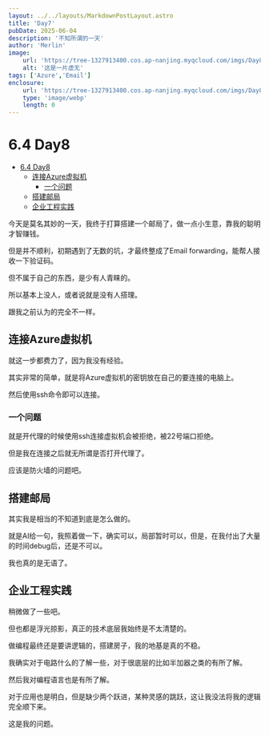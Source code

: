 ```yaml
---
layout: ../../layouts/MarkdownPostLayout.astro
title: 'Day7'
pubDate: 2025-06-04
description: '不知所谓的一天'
author: 'Merlin'
image:
    url: 'https://tree-1327913400.cos.ap-nanjing.myqcloud.com/imgs/Day8.webp'
    alt: '这是一片虚无'
tags: ['Azure','Email']
enclosure:
    url: 'https://tree-1327913400.cos.ap-nanjing.myqcloud.com/imgs/Day8.webp'
    type: 'image/webp'
    length: 0
---
```

# 6.4 Day8

<!-- vim-markdown-toc GFM -->

- [6.4 Day8](#64-day8)
  - [连接Azure虚拟机](#连接azure虚拟机)
    - [一个问题](#一个问题)
  - [搭建邮局](#搭建邮局)
  - [企业工程实践](#企业工程实践)

<!-- vim-markdown-toc -->
今天是莫名其妙的一天，我终于打算搭建一个邮局了，做一点小生意，靠我的聪明才智赚钱。

但是并不顺利，初期遇到了无数的坑，才最终整成了Email forwarding，能帮人接收一下验证码。

但不属于自己的东西，是少有人青睐的。

所以基本上没人，或者说就是没有人搭理。

跟我之前认为的完全不一样。

## 连接Azure虚拟机

就这一步都费力了，因为我没有经验。

其实非常的简单，就是将Azure虚拟机的密钥放在自己的要连接的电脑上。

然后使用ssh命令即可以连接。

### 一个问题

就是开代理的时候使用ssh连接虚拟机会被拒绝，被22号端口拒绝。

但是我在连接之后就无所谓是否打开代理了。

应该是防火墙的问题吧。

## 搭建邮局

其实我是相当的不知道到底是怎么做的。

就是AI给一句，我照着做一下，确实可以，局部暂时可以，但是，在我付出了大量的时间debug后，还是不可以。

我也真的是无语了。

## 企业工程实践

稍微做了一些吧。

但也都是浮光掠影，真正的技术底层我始终是不太清楚的。

做编程最终还是要讲逻辑的，搭建房子，我的地基是真的不稳。

我确实对于电路什么的了解一些，对于很底层的比如半加器之类的有所了解。

然后我对编程语言也是有所了解。

对于应用也是明白，但是缺少两个跃进，某种灵感的跳跃，这让我没法将我的逻辑完全顺下来。

这是我的问题。
